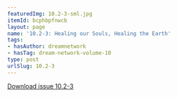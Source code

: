 ```yaml
---
featuredImg: 10.2-3-sml.jpg
itemId: bcphbpfnwcb
layout: page
name: '10.2-3: Healing our Souls, Healing the Earth'
tags:
- hasAuthor: dreamnetwork
- hasTag: dream-network-volume-10
type: post
urlSlug: 10.2-3
---
```

<a href="../files/pdfs/Volume_10/10.2-3-Dream-Network-Journal_Volume-10_No-2-3.pdf" download="">Download issue 10.2-3</a>